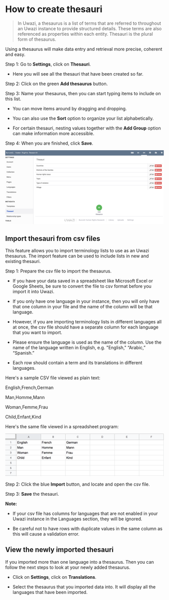 # How to create thesauri

> In Uwazi, a thesaurus is a list of terms that are referred to throughout an Uwazi instance to provide structured details. These terms are also referenced as properties within each entity. Thesauri is the plural form of thesaurus.

Using a thesaurus will make data entry and retrieval more precise, coherent and easy.

Step 1: Go to **Settings**, click on **Thesauri**.

- Here you will see all the thesauri that have been created so far.

Step 2: Click on the green **Add thesaurus** button.

Step 3: Name your thesaurus, then you can start typing items to include on this list.

- You can move items around by dragging and dropping.

- You can also use the **Sort** option to organize your list alphabetically.

- For certain thesauri, nesting values together with the **Add Group** option can make information more accessible.

Step 4: When you are finished, click **Save**.

![image alt text](images/image_18.png)

## Import thesauri from csv files

This feature allows you to import terminology lists to use as an Uwazi thesaurus. The import feature can be used to include lists in new and existing thesauri.

Step 1: Prepare the csv file to import the thesaurus.

- If you have your data saved in a spreadsheet like Microsoft Excel or Google Sheets, be sure to convert the file to csv format before you import it into Uwazi.

- If you only have one language in your instance, then you will only have that one column in your file and the name of the column will be that language.

- However, if you are importing terminology lists in different languages all at once, the csv file should have a separate column for each language that you want to import.

- Please ensure the language is used as the name of the column. Use the name of the language written in English, e.g. "English," “Arabic,” “Spanish.”

- Each row should contain a term and its translations in different languages.

Here's a sample CSV file viewed as plain text:

English,French,German

Man,Homme,Mann

Woman,Femme,Frau

Child,Enfant,Kind

Here's the same file viewed in a spreadsheet program:

![image alt text](images/image_19.png)

Step 2: Click the blue **Import** button, and locate and open the csv file.

Step 3: **Save** the thesauri.

**Note:**

- If your csv file has columns for languages that are not enabled in your Uwazi instance in the Languages section, they will be ignored.

- Be careful not to have rows with duplicate values in the same column as this will cause a validation error.

## View the newly imported thesauri

If you imported more than one language into a thesaurus. Then you can follow the next steps to look at your newly added thesaurus.

- Click on **Settings**, click on **Translations**.

- Select the thesaurus that you imported data into. It will display all the languages that have been imported.
